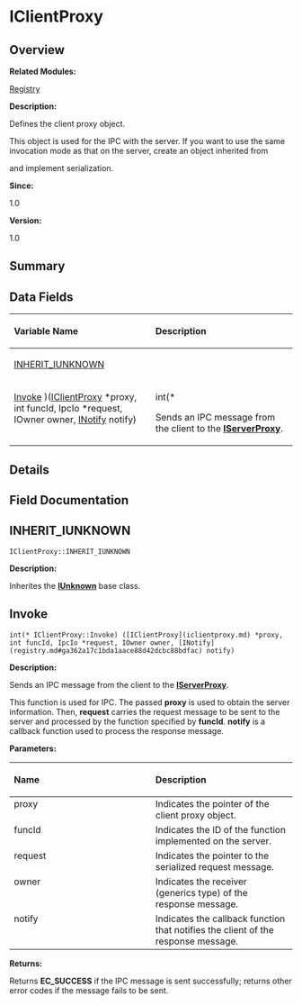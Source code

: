 # IClientProxy<a name="EN-US_TOPIC_0000001054918157"></a>

## **Overview**<a name="section2093507899093531"></a>

**Related Modules:**

[Registry](registry.md)

**Description:**

Defines the client proxy object. 

This object is used for the IPC with the server. If you want to use the same invocation mode as that on the server, create an object inherited from

 and implement serialization.

**Since:**

1.0

**Version:**

1.0

## **Summary**<a name="section1154640433093531"></a>

## Data Fields<a name="pub-attribs"></a>

<a name="table1090334434093531"></a>
<table><thead align="left"><tr id="row1639217921093531"><th class="cellrowborder" valign="top" width="50%" id="mcps1.1.3.1.1"><p id="p1508665079093531"><a name="p1508665079093531"></a><a name="p1508665079093531"></a>Variable Name</p>
</th>
<th class="cellrowborder" valign="top" width="50%" id="mcps1.1.3.1.2"><p id="p1888042182093531"><a name="p1888042182093531"></a><a name="p1888042182093531"></a>Description</p>
</th>
</tr>
</thead>
<tbody><tr id="row2016938570093531"><td class="cellrowborder" valign="top" width="50%" headers="mcps1.1.3.1.1 "><p id="p1244823187093531"><a name="p1244823187093531"></a><a name="p1244823187093531"></a><a href="iclientproxy.md#ac0ffdbb3582a99ba237a70d26320075b">INHERIT_IUNKNOWN</a></p>
</td>
<td class="cellrowborder" valign="top" width="50%" headers="mcps1.1.3.1.2 ">&nbsp;&nbsp;</td>
</tr>
<tr id="row1756667270093531"><td class="cellrowborder" valign="top" width="50%" headers="mcps1.1.3.1.1 "><p id="p1209062151093531"><a name="p1209062151093531"></a><a name="p1209062151093531"></a><a href="iclientproxy.md#a18d8a9e57b05be9fd3e5772e445f474d">Invoke</a> )(<a href="iclientproxy.md">IClientProxy</a> *proxy, int funcId, IpcIo *request, IOwner owner, <a href="registry.md#ga362a17c1bda1aace88d42dcbc88bdfac">INotify</a> notify)</p>
</td>
<td class="cellrowborder" valign="top" width="50%" headers="mcps1.1.3.1.2 "><p id="p1546499307093531"><a name="p1546499307093531"></a><a name="p1546499307093531"></a>int(* </p>
<p id="p812857562093531"><a name="p812857562093531"></a><a name="p812857562093531"></a>Sends an IPC message from the client to the <strong id="b1489191094093531"><a name="b1489191094093531"></a><a name="b1489191094093531"></a><a href="iserverproxy.md">IServerProxy</a></strong>. </p>
</td>
</tr>
</tbody>
</table>

## **Details**<a name="section1159919578093531"></a>

## **Field Documentation**<a name="section1841888850093531"></a>

## INHERIT\_IUNKNOWN<a name="ac0ffdbb3582a99ba237a70d26320075b"></a>

```
IClientProxy::INHERIT_IUNKNOWN
```

 **Description:**

Inherites the  **[IUnknown](iunknown.md)**  base class. 

## Invoke<a name="a18d8a9e57b05be9fd3e5772e445f474d"></a>

```
int(* IClientProxy::Invoke) ([IClientProxy](iclientproxy.md) *proxy, int funcId, IpcIo *request, IOwner owner, [INotify](registry.md#ga362a17c1bda1aace88d42dcbc88bdfac) notify)
```

 **Description:**

Sends an IPC message from the client to the  **[IServerProxy](iserverproxy.md)**. 

This function is used for IPC. The passed  **proxy**  is used to obtain the server information. Then,  **request**  carries the request message to be sent to the server and processed by the function specified by  **funcId**.  **notify**  is a callback function used to process the response message. 

**Parameters:**

<a name="table871302558093531"></a>
<table><thead align="left"><tr id="row805987054093531"><th class="cellrowborder" valign="top" width="50%" id="mcps1.1.3.1.1"><p id="p80575934093531"><a name="p80575934093531"></a><a name="p80575934093531"></a>Name</p>
</th>
<th class="cellrowborder" valign="top" width="50%" id="mcps1.1.3.1.2"><p id="p149863623093531"><a name="p149863623093531"></a><a name="p149863623093531"></a>Description</p>
</th>
</tr>
</thead>
<tbody><tr id="row1946282698093531"><td class="cellrowborder" valign="top" width="50%" headers="mcps1.1.3.1.1 ">proxy</td>
<td class="cellrowborder" valign="top" width="50%" headers="mcps1.1.3.1.2 ">Indicates the pointer of the client proxy object. </td>
</tr>
<tr id="row1171509472093531"><td class="cellrowborder" valign="top" width="50%" headers="mcps1.1.3.1.1 ">funcId</td>
<td class="cellrowborder" valign="top" width="50%" headers="mcps1.1.3.1.2 ">Indicates the ID of the function implemented on the server. </td>
</tr>
<tr id="row79378237093531"><td class="cellrowborder" valign="top" width="50%" headers="mcps1.1.3.1.1 ">request</td>
<td class="cellrowborder" valign="top" width="50%" headers="mcps1.1.3.1.2 ">Indicates the pointer to the serialized request message. </td>
</tr>
<tr id="row1069120584093531"><td class="cellrowborder" valign="top" width="50%" headers="mcps1.1.3.1.1 ">owner</td>
<td class="cellrowborder" valign="top" width="50%" headers="mcps1.1.3.1.2 ">Indicates the receiver (generics type) of the response message. </td>
</tr>
<tr id="row795229031093531"><td class="cellrowborder" valign="top" width="50%" headers="mcps1.1.3.1.1 ">notify</td>
<td class="cellrowborder" valign="top" width="50%" headers="mcps1.1.3.1.2 ">Indicates the callback function that notifies the client of the response message. </td>
</tr>
</tbody>
</table>

**Returns:**

Returns  **EC\_SUCCESS**  if the IPC message is sent successfully; returns other error codes if the message fails to be sent. 



